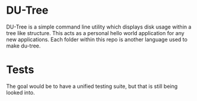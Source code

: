 # DU-Tree

DU-Tree is a simple command line utility which displays disk usage within a tree like structure.  This acts as a personal hello world application for any new applications.  Each folder within this repo is another language used to make du-tree.

# Tests

The goal would be to have a unified testing suite, but that is still being looked into.